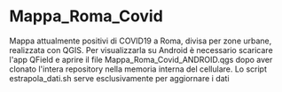 # Mappa_Roma_Covid
 Mappa attualmente positivi di COVID19 a Roma, divisa per zone urbane, realizzata con QGIS.
 Per visualizzarla su Android è necessario scaricare l'app QField e aprire il file 
 Mappa_Roma_Covid_ANDROID.qgs dopo aver clonato l'intera repository nella memoria interna del cellulare.
 Lo script estrapola_dati.sh serve esclusivamente per aggiornare i dati 
